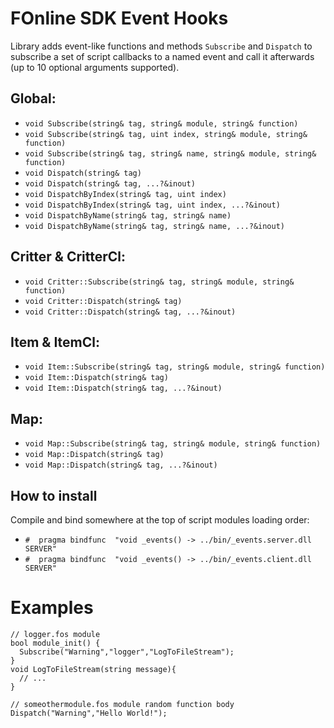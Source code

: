 # FOnline SDK Event Hooks

Library adds event-like functions and methods `Subscribe` and `Dispatch` to subscribe a set of script callbacks to a named event and call it afterwards (up to 10 optional arguments supported).

## Global:
- `void Subscribe(string& tag, string& module, string& function)`
- `void Subscribe(string& tag, uint index, string& module, string& function)`
- `void Subscribe(string& tag, string& name, string& module, string& function)`
- `void Dispatch(string& tag)`
- `void Dispatch(string& tag, ...?&inout)`
- `void DispatchByIndex(string& tag, uint index)`
- `void DispatchByIndex(string& tag, uint index, ...?&inout)`
- `void DispatchByName(string& tag, string& name)`
- `void DispatchByName(string& tag, string& name, ...?&inout)`

## Critter & CritterCl:
- `void Critter::Subscribe(string& tag, string& module, string& function)`
- `void Critter::Dispatch(string& tag)`
- `void Critter::Dispatch(string& tag, ...?&inout)`

## Item & ItemCl:
- `void Item::Subscribe(string& tag, string& module, string& function)`
- `void Item::Dispatch(string& tag)`
- `void Item::Dispatch(string& tag, ...?&inout)`

## Map:
- `void Map::Subscribe(string& tag, string& module, string& function)`
- `void Map::Dispatch(string& tag)`
- `void Map::Dispatch(string& tag, ...?&inout)`

## How to install

Compile and bind somewhere at the top of script modules loading order:
- `#  pragma bindfunc  "void _events() -> ../bin/_events.server.dll SERVER"`
- `#  pragma bindfunc  "void _events() -> ../bin/_events.client.dll SERVER"`

# Examples
```angelscript
// logger.fos module
bool module_init() {
  Subscribe("Warning","logger","LogToFileStream");
}
void LogToFileStream(string message){
  // ...
}
```

```angelscript
// someothermodule.fos module random function body
Dispatch("Warning","Hello World!");
```
